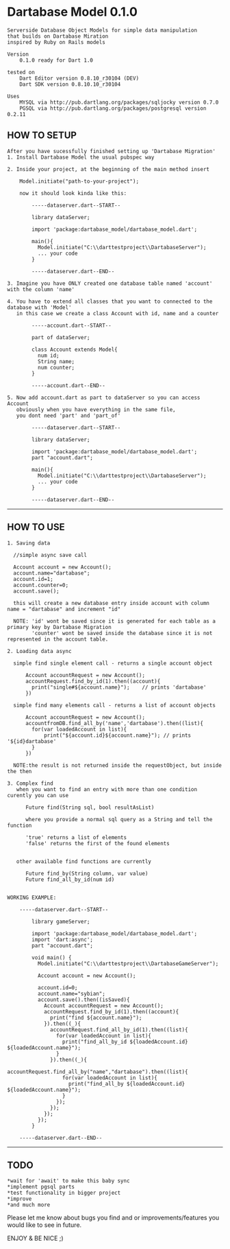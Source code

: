 Dartabase Model 0.1.0
===================

    Serverside Database Object Models for simple data manipulation 
    that builds on Dartabase Miration 
    inspired by Ruby on Rails models
    
    Version
	    0.1.0 ready for Dart 1.0

	tested on 
		Dart Editor version 0.8.10_r30104 (DEV)
        Dart SDK version 0.8.10.10_r30104
    	
	Uses
    	MYSQL via http://pub.dartlang.org/packages/sqljocky version 0.7.0
    	PGSQL via http://pub.dartlang.org/packages/postgresql version 0.2.11

HOW TO SETUP
------------
    After you have sucessfully finished setting up 'Dartabase Migration' 
    1. Install Dartabase Model the usual pubspec way 
    
    2. Inside your project, at the beginning of the main method insert
        
        Model.initiate("path-to-your-project");

		now it should look kinda like this:
		
			-----dataserver.dart--START--
		
			library dataServer;
	
			import 'package:dartabase_model/dartabase_model.dart';
	
			main(){
			  Model.initiate("C:\\darttestproject\\DartabaseServer");
			  ... your code
			}
		
			-----dataserver.dart--END--
	
	3. Imagine you have ONLY created one database table named 'account' with the column 'name'
	
	4. You have to extend all classes that you want to connected to the database with 'Model'
	   in this case we create a class Account with id, name and a counter
	   
			-----account.dart--START--
		
			part of dataServer;
		
			class Account extends Model{
			  num id;		
			  String name;
			  num counter;
			}
		
			-----account.dart--END--

	5. Now add account.dart as part to dataServer so you can access Account
	   obviously when you have everything in the same file,
	   you dont need 'part' and 'part_of' 
	
			-----dataserver.dart--START--
		
			library dataServer;
	
			import 'package:dartabase_model/dartabase_model.dart';
			part "account.dart";	
			
			main(){
			  Model.initiate("C:\\darttestproject\\DartabaseServer");
			  ... your code
			}
		
			-----dataserver.dart--END--
	 

*******************************************************************************************
HOW TO USE
----------

	1. Saving data
	
	  //simple async save call
	
	  Account account = new Account();
	  account.name="dartabase";
	  account.id=1;
	  account.counter=0;
	  account.save();
	  
	  this will create a new database entry inside account with column name = "dartabase" and increment "id"
	  
	  NOTE: 'id' wont be saved since it is generated for each table as a primary key by Dartabase Migration
	        'counter' wont be saved inside the database since it is not represented in the account table.
	  
	2. Loading data async
	
	  simple find single element call - returns a single account object
		  
		  Account accountRequest = new Account();
		  accountRequest.find_by_id(1).then((account){
		    print("single#${account.name}");	// prints 'dartabase'
		  })
	  
	  simple find many elements call - returns a list of account objects
	   
		  Account accountRequest = new Account();
		  accountfromDB.find_all_by('name','dartabase').then((list){
	        for(var loadedAccount in list){
	      		print("${account.id}${account.name}"); // prints '${id}dartabase'
	        }
	      })
	  
	  NOTE:the result is not returned inside the requestObject, but inside the then
	      
    3. Complex find
       when you want to find an entry with more than one condition curently you can use 
    	
    	  Future find(String sql, bool resultAsList)
    	  
    	  where you provide a normal sql query as a String and tell the function 
    	  
    	  'true' returns a list of elements 
    	  'false' returns the first of the found elements
    	  
    	  
       other available find functions are currently
      
	      Future find_by(String column, var value) 
	      Future find_all_by_id(num id)
	  
	  
	WORKING EXAMPLE:
	
		-----dataserver.dart--START--
	
			library gameServer;
	
			import 'package:dartabase_model/dartabase_model.dart';
			import 'dart:async';
			part "account.dart";
			
			void main() {
			  Model.initiate("C:\\darttestproject\\DartabaseGameServer");
			  
			  Account account = new Account();
			  
			  account.id=0;
			  account.name="sybian";
			  account.save().then((isSaved){
			    Account accountRequest = new Account();
			    accountRequest.find_by_id(1).then((account){
			      print("find ${account.name}");
			    }).then((_){
			      accountRequest.find_all_by_id(1).then((list){
			        for(var loadedAccount in list){
			          print("find_all_by_id ${loadedAccount.id} ${loadedAccount.name}");
			        }
			      }).then((_){
			        accountRequest.find_all_by("name","dartabase").then((list){
			          for(var loadedAccount in list){
			            print("find_all_by ${loadedAccount.id} ${loadedAccount.name}");
			          }
			        });
			      });
			    });
			  });
			}
				
		-----dataserver.dart--END--
		  
	  
	  	

*******************************************************************************************

TODO
----

	*wait for 'await' to make this baby sync
	*implement pgsql parts
    *test functionality in bigger project
    *improve
    *and much more

Please let me know about bugs you find and or improvements/features you would like to see in future.

ENJOY & BE NICE ;)